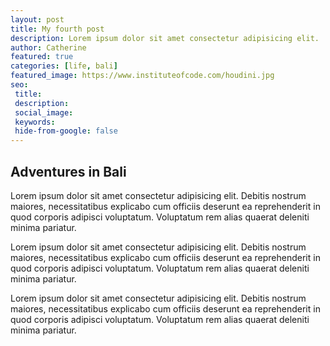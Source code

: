 ```yaml
---
layout: post
title: My fourth post
description: Lorem ipsum dolor sit amet consectetur adipisicing elit.
author: Catherine
featured: true
categories: [life, bali]
featured_image: https://www.instituteofcode.com/houdini.jpg
seo:
 title:
 description:
 social_image:
 keywords:
 hide-from-google: false
---
```


## Adventures in Bali

Lorem ipsum dolor sit amet consectetur adipisicing elit. Debitis nostrum maiores, necessitatibus explicabo cum officiis deserunt ea reprehenderit in quod corporis adipisci voluptatum. Voluptatum rem alias quaerat deleniti minima pariatur.

Lorem ipsum dolor sit amet consectetur adipisicing elit. Debitis nostrum maiores, necessitatibus explicabo cum officiis deserunt ea reprehenderit in quod corporis adipisci voluptatum. Voluptatum rem alias quaerat deleniti minima pariatur.

Lorem ipsum dolor sit amet consectetur adipisicing elit. Debitis nostrum maiores, necessitatibus explicabo cum officiis deserunt ea reprehenderit in quod corporis adipisci voluptatum. Voluptatum rem alias quaerat deleniti minima pariatur.